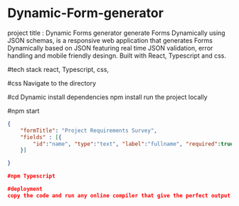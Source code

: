 # Dynamic-Form-generator
project title : Dynamic Forms generator
generate Forms Dynamically using JSON schemas, is a responsive web application that generates Forms Dynamically based on JSON
featuring real time JSON validation, error handling and mobile friendly desingn. Built with React, Typescript and css.

#tech stack
react, Typescript, css,

#css
Navigate to the directory

#cd Dynamic
install dependencies
npm install
run the project locally


#npm start
```JSON
{
    "formTitle": "Project Requirements Survey",
    "fields" : [{
        "id":"name", "type":"text", "label":"fullname", "required":true
    }]

}

#npm Typescript

#deployment
copy the code and run any online compiler that give the perfect output of the code.
